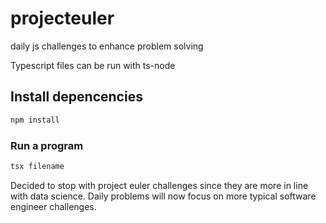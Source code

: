 # projecteuler
daily js challenges to enhance problem solving

Typescript files can be run with ts-node

## Install depencencies
```bash
npm install
```

### Run a program
``` bash
tsx filename
```

Decided to stop with project euler challenges since they are more in line with data science. Daily problems will now focus on more typical software engineer challenges.

